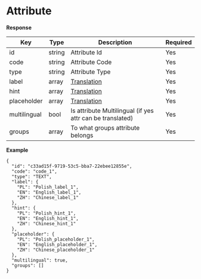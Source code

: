 # Attribute

**Response**

| Key           | Type |Description  | Required |
|---------------|------|--------------|----------|
| id       | string      |  Attribute Id            | Yes      |
| code     |  string   |   Attribute Code           | Yes      |
| type     |  string   |   Attribute Type           | Yes      |
| label    |  array  |     [Translation](backend/api/objects/translation.md)          | Yes      |
| hint     | array    |  [Translation](backend/api/objects/translation.md)            | Yes      |
| placeholder     | array  |  [Translation](backend/api/objects/translation.md)            | Yes      |
| multilingual| bool   |  Is attribute Multilingual (if yes attr can be translated)           | Yes      |
| groups   |  array    |  To what groups attribute belongs           | Yes      |



**Example**

```
{
  "id": "c33ad15f-9719-53c5-bba7-22ebee12855e",
  "code": "code_1",
  "type": "TEXT",
  "label": {
    "PL": "Polish_label_1",
    "EN": "English_label_1",
    "ZH": "Chinese_label_1"
  },
  "hint": {
    "PL": "Polish_hint_1",
    "EN": "English_hint_1",
    "ZH": "Chinese_hint_1"
  },
  "placeholder": {
    "PL": "Polish_placeholder_1",
    "EN": "English_placeholder_1",
    "ZH": "Chinese_placeholder_1"
  },
  "multilingual": true,
  "groups": []
}
```
